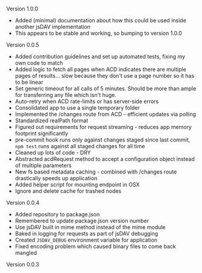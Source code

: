 Version 1.0.0
* Added (minimal) documentation about how this could be used inside another jsDAV implementation
* This appears to be stable and working, so bumping to version 1.0.0

Version 0.0.5
* Added contribution guidelines and set up automated tests, fixing my own code to match
* Added logic to fetch all pages when ACD indicates there are multiple pages of results... slow because they don't use a page number so it has to be linear
* Set generic timeout for all calls of 5 minutes. Should be more than ample for transferring any file which isn't huge.
* Auto-retry when ACD rate-limits or has server-side errors
* Consolidated app to use a single temporary folder
* Implemented the /changes route from ACD - efficient updates via polling
* Standardized realPath format
* Figured out requirements for request streaming - reduces app memory footprint significantly
* pre-commit hook runs only against changes staged since last commit, ``npm test`` runs against all staged changes for all time
* Cleaned up lots of code - DRY
* Abstracted acdRequest method to accept a configuration object instead of multiple parameters
* New fs based metadata caching - combined with /changes route drastically speeds up application
* Added helper script for mounting endpoint in OSX
* Ignore and delete cache for trashed nodes

Version 0.0.4
* Added repository to package.json
* Remembered to update package.json version number
* Use jsDAV built in mime method instead of the mime module
* Baked in logging for requests as part of jsDAV debugging
* Created ``JSDAV_DEBUG`` environment variable for application
* Fixed encoding problem which caused binary files to come back mangled

Version 0.0.3
* Implemented getChild
* Abstracted the get headers -> get endpoints -> make request process into a util file
* Support for creating files
* Support for creating directories
* Support whole PUT and GET of files
* Support delete of node (moves to Trash folder in ACD)
* Support rename of node
* Support move operation
* Support copy file
* Support exists check
* Removed caching due to display not updating, but slowness means some caching will still be needed

Version 0.0.2
* Removed incorrect reference links
* Support loading as library
* Always use ``callback( err , args )`` format
* Move config beneath library load
* Preparing to share auth with jsDAV backend
* Implemented read functionality for folders and metadata
* Implemented read functionality for files along with support for partial loading via range header

Version 0.0.1
* Example config file (if you ``npm install config``)
* Investigated using aws-sdk-js, will not work for this project
* Settled on using Express for handling Amazon auth callback (would have added significant code to handle by hand)
* Figured out how to integrate jsDAV on top of ExpressJS
* Restricted use to 'localhost'
* Using [open](https://www.npmjs.com/package/open) package to load URLs, but will log them as well
* Created a rudimentary Amazon auth library for managing credentials, because aws-sdk-js won't work here
* Got application successfully authenticating against Amazon, fetching endpoints, refreshing tokens, and storing tokens until they refresh
* Moved config example to be the default and seeded with my own client\_id (but not secret)
* Removed debugMode from config as I want to use a logger later instead
* Documented config options
* Amazon Auth sends certain credentials as the hash of the URL, but we need them in the server, so signin.html makes sure either query params or hash params get passed to the /signin route as query params

Version 0.0.0
* Initialized repository
* Added LICENSE.markdown
* Added CHANGELOG.markdown
* Added CONTRIBUTING.markdown
